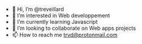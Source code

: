 - 👋 Hi, I’m @treveillard
- 👀 I’m interested in Web developpement
- 🌱 I’m currently learning Javascript
- 💞️ I’m looking to collaborate on Web apps projects
- 📫 How to reach me trvd@protonmail.com

<!---
treveillard/treveillard is a ✨ special ✨ repository because its `README.md` (this file) appears on your GitHub profile.
You can click the Preview link to take a look at your changes.
--->
